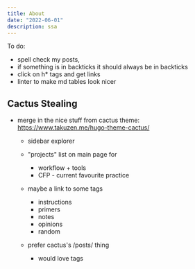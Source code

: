 ```yaml
---
title: About
date: "2022-06-01"
description: ssa
---
```



To do:
- spell check my posts, 
- if something is in backticks it should always be in backticks
- click on h* tags and get links
- linter to make md tables look nicer



## Cactus Stealing
- merge in the nice stuff from cactus theme: https://www.takuzen.me/hugo-theme-cactus/
	- sidebar explorer
	- "projects" list on main page for
		- workflow + tools
		- CFP - current favourite practice
	- maybe a link to some tags 
		- instructions
		- primers
		- notes
		- opinions
		- random

	- prefer cactus's /posts/ thing
		- would love tags






